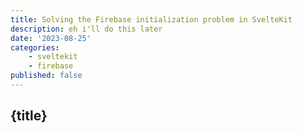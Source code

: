 ```yaml
---
title: Solving the Firebase initialization problem in SvelteKit
description: eh i'll do this later
date: '2023-08-25'
categories:
	- sveltekit
    - firebase
published: false
---
```


## {title}
